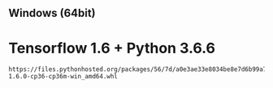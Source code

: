 
## Windows (64bit)
# Tensorflow 1.6 + Python 3.6.6
```
https://files.pythonhosted.org/packages/56/7d/a0e3ae33e8034be8e7d6b99a7f512c6e71b2180603fc3e0cfb6047b7374f/tensorflow-1.6.0-cp36-cp36m-win_amd64.whl
```

